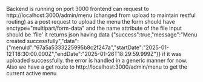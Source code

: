 Backend is running on port 3000
frontend can request to http://localhost:3000/admin/menu (changed from upload to maintain restful routing) as a post request to upload the menu
the form should have enctype="multipart/form-data"
and the name attribute of the file input should be 'file'
it returns json having data {"success":true,"message":"Menu created successfully","data":{"menuId":"67a5a5333225995b8c2f247a","startDate":"2025-01-12T18:30:00.000Z","endDate":"2025-01-26T18:29:59.999Z"}}
if it was uploaded successfully.
the error is handled in a generic manner for now.
Also we have a get route to http://localhost:3000/admin/menu to get the current active menu
